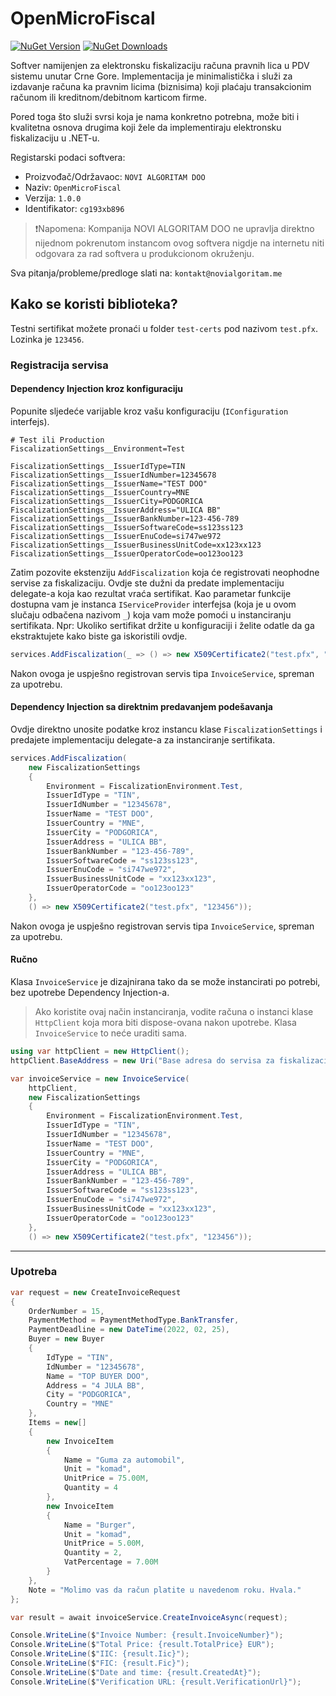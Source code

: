 # OpenMicroFiscal

<a href="https://www.nuget.org/packages/OpenMicroFiscal"><img alt="NuGet Version" src="https://img.shields.io/nuget/v/OpenMicroFiscal"></a>
<a href="https://www.nuget.org/packages/OpenMicroFiscal"><img alt="NuGet Downloads" src="https://img.shields.io/nuget/dt/OpenMicroFiscal"></a>

Softver namijenjen za elektronsku fiskalizaciju računa pravnih lica u PDV sistemu unutar Crne Gore.
Implementacija je minimalistička i služi za izdavanje računa ka pravnim licima (biznisima) koji plaćaju transakcionim
računom ili kreditnom/debitnom karticom firme.

Pored toga što služi svrsi koja je nama konkretno potrebna, može biti i kvalitetna osnova drugima koji žele da
implementiraju elektronsku fiskalizaciju u .NET-u.

Registarski podaci softvera:

- Proizvođač/Održavaoc: `NOVI ALGORITAM DOO`
- Naziv: `OpenMicroFiscal`
- Verzija: `1.0.0`
- Identifikator: `cg193xb896`

> ❗Napomena: Kompanija NOVI ALGORITAM DOO ne upravlja direktno nijednom pokrenutom instancom ovog softvera nigdje na internetu
> niti odgovara za rad softvera u produkcionom okruženju.

Sva pitanja/probleme/predloge slati na: `kontakt@novialgoritam.me`

## Kako se koristi biblioteka?

Testni sertifikat možete pronaći u folder `test-certs` pod nazivom `test.pfx`. Lozinka je `123456`.

### Registracija servisa

#### Dependency Injection kroz konfiguraciju

Popunite sljedeće varijable kroz vašu konfiguraciju (`IConfiguration` interfejs).

````env
# Test ili Production
FiscalizationSettings__Environment=Test

FiscalizationSettings__IssuerIdType=TIN
FiscalizationSettings__IssuerIdNumber=12345678
FiscalizationSettings__IssuerName="TEST DOO"
FiscalizationSettings__IssuerCountry=MNE
FiscalizationSettings__IssuerCity=PODGORICA
FiscalizationSettings__IssuerAddress="ULICA BB"
FiscalizationSettings__IssuerBankNumber=123-456-789
FiscalizationSettings__IssuerSoftwareCode=ss123ss123
FiscalizationSettings__IssuerEnuCode=si747we972
FiscalizationSettings__IssuerBusinessUnitCode=xx123xx123
FiscalizationSettings__IssuerOperatorCode=oo123oo123
````

Zatim pozovite ekstenziju `AddFiscalization` koja će registrovati neophodne servise za fiskalizaciju. Ovdje ste dužni da predate implementaciju delegate-a koja kao rezultat vraća sertifikat. Kao parametar funkcije dostupna vam je instanca `IServiceProvider` interfejsa (koja je u ovom slučaju odbačena nazivom `_`) koja vam može pomoći u instanciranju sertifikata. Npr: Ukoliko sertifikat držite u konfiguraciji i želite odatle da ga ekstraktujete kako biste ga iskoristili ovdje. 

````csharp
services.AddFiscalization(_ => () => new X509Certificate2("test.pfx", "123456"));
````

Nakon ovoga je uspješno registrovan servis tipa `InvoiceService`, spreman za upotrebu.

#### Dependency Injection sa direktnim predavanjem podešavanja

Ovdje direktno unosite podatke kroz instancu klase `FiscalizationSettings` i predajete implementaciju delegate-a za instanciranje sertifikata.

````csharp
services.AddFiscalization(
    new FiscalizationSettings
    {
        Environment = FiscalizationEnvironment.Test,
        IssuerIdType = "TIN",
        IssuerIdNumber = "12345678",
        IssuerName = "TEST DOO",
        IssuerCountry = "MNE",
        IssuerCity = "PODGORICA",
        IssuerAddress = "ULICA BB",
        IssuerBankNumber = "123-456-789",
        IssuerSoftwareCode = "ss123ss123",
        IssuerEnuCode = "si747we972",
        IssuerBusinessUnitCode = "xx123xx123",
        IssuerOperatorCode = "oo123oo123"
    }, 
    () => new X509Certificate2("test.pfx", "123456"));
````

Nakon ovoga je uspješno registrovan servis tipa `InvoiceService`, spreman za upotrebu.

#### Ručno

Klasa `InvoiceService` je dizajnirana tako da se može instancirati po potrebi, bez upotrebe Dependency Injection-a.

> Ako koristite ovaj način instanciranja, vodite računa o instanci klase `HttpClient` koja mora biti dispose-ovana nakon upotrebe. Klasa `InvoiceService` to neće uraditi sama.

````csharp
using var httpClient = new HttpClient();
httpClient.BaseAddress = new Uri("Base adresa do servisa za fiskalizaciju");

var invoiceService = new InvoiceService(
    httpClient,
    new FiscalizationSettings
    {
        Environment = FiscalizationEnvironment.Test,
        IssuerIdType = "TIN",
        IssuerIdNumber = "12345678",
        IssuerName = "TEST DOO",
        IssuerCountry = "MNE",
        IssuerCity = "PODGORICA",
        IssuerAddress = "ULICA BB",
        IssuerBankNumber = "123-456-789",
        IssuerSoftwareCode = "ss123ss123",
        IssuerEnuCode = "si747we972",
        IssuerBusinessUnitCode = "xx123xx123",
        IssuerOperatorCode = "oo123oo123"
    },
    () => new X509Certificate2("test.pfx", "123456"));
````

----

### Upotreba

````csharp
var request = new CreateInvoiceRequest
{
    OrderNumber = 15,
    PaymentMethod = PaymentMethodType.BankTransfer,
    PaymentDeadline = new DateTime(2022, 02, 25),
    Buyer = new Buyer
    {
        IdType = "TIN",
        IdNumber = "12345678",
        Name = "TOP BUYER DOO",
        Address = "4 JULA BB",
        City = "PODGORICA",
        Country = "MNE"
    },
    Items = new[]
    {
        new InvoiceItem
        {
            Name = "Guma za automobil",
            Unit = "komad",
            UnitPrice = 75.00M,
            Quantity = 4
        },
        new InvoiceItem
        {
            Name = "Burger",
            Unit = "komad",
            UnitPrice = 5.00M,
            Quantity = 2,
            VatPercentage = 7.00M
        }
    },
    Note = "Molimo vas da račun platite u navedenom roku. Hvala."
};

var result = await invoiceService.CreateInvoiceAsync(request);

Console.WriteLine($"Invoice Number: {result.InvoiceNumber}");
Console.WriteLine($"Total Price: {result.TotalPrice} EUR");
Console.WriteLine($"IIC: {result.Iic}");
Console.WriteLine($"FIC: {result.Fic}");
Console.WriteLine($"Date and time: {result.CreatedAt}");
Console.WriteLine($"Verification URL: {result.VerificationUrl}");
````